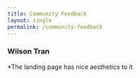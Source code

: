 ```yaml
---
title: Community Feedback
layout: single
permalink: /community-feedback
---
```


### Wilson Tran
*The landing page has nice aesthetics to it
